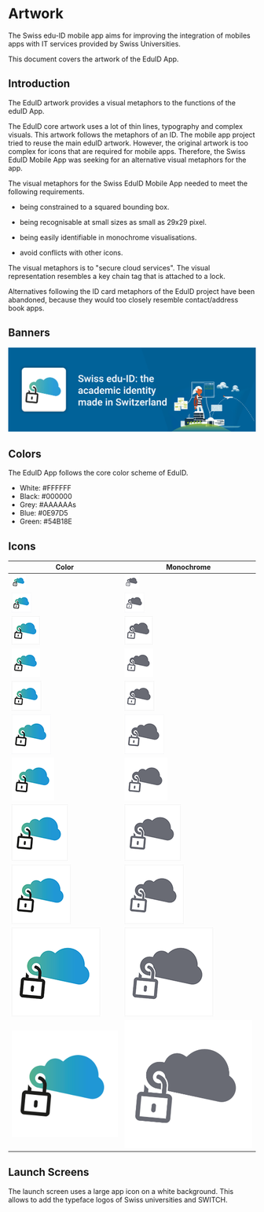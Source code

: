 # Artwork

The Swiss edu-ID mobile app aims for improving the integration of mobiles apps with IT services provided by Swiss Universities.

This document covers the artwork of the EduID App.

## Introduction

The EduID artwork provides a visual metaphors to the functions of the eduID App.

The EduID core artwork uses a lot of thin lines, typography and complex visuals. This artwork follows the metaphors of an ID. The mobile app project tried to reuse the main eduID artwork. However, the original artwork is too complex for icons that are required for mobile apps. Therefore, the Swiss EduID Mobile App was seeking for an alternative visual metaphors for the app.

The visual metaphors for the Swiss EduID Mobile App needed to meet the following requirements.

* being constrained to a squared bounding box.

* being recognisable at small sizes as small as 29x29 pixel.

* being easily identifiable in monochrome visualisations.

* avoid conflicts with other icons.

The visual metaphors is to "secure cloud services". The visual representation resembles a key chain tag that is attached to a lock.

Alternatives following the ID card metaphors of the EduID project have been abandoned, because they would too closely resemble contact/address book apps.

## Banners

![Banner Example](images/03-artwork-icons/playstore_featured_graphics.png)

## Colors

The EduID App follows the core color scheme of EduID.

* White: #FFFFFF
* Black: #000000
* Grey:  #AAAAAAs
* Blue:  #0E97D5
* Green: #54B18E

## Icons

Color | Monochrome
----- | ----------
![29px Settings](images/03-artwork-icons/color/29_settings.png) | ![29px Settings](images/03-artwork-icons/grey/29_settings.png)
![40px Spotlight](images/03-artwork-icons/color/40_spotlight.png) | ![40px Spotlight](images/03-artwork-icons/grey/40_spotlight.png)
![57px Home Screen](images/03-artwork-icons/color/57_homescreen.png) | ![57px Home Screen](images/03-artwork-icons/grey/57_homescreen.png)
![58px Settings](images/03-artwork-icons/color/58_retina_settings.png) | ![58px Settings ](images/03-artwork-icons/grey/58_retina_settings.png)
![60px Home Screen](images/03-artwork-icons/color/60_homescreen.png) | ![60px Home Screen](images/03-artwork-icons/grey/60_homescreen.png)
![80px Spotlight](images/03-artwork-icons/color/80_retina_spotlight.png) | ![80px Spotlight](images/03-artwork-icons/grey/80_retina_spotlight.png)
![87px Settings](images/03-artwork-icons/color/87_retina_settings.png) | ![87px Settings](images/03-artwork-icons/grey/87_retina_settings.png)
![114px Homescreen](images/03-artwork-icons/color/114_retina_homescreen.png) | ![114px Homescreen](images/03-artwork-icons/grey/114_retina_homescreen.png)
![120px Homescreen](images/03-artwork-icons/color/120_retina_homescreen.png) | ![120px Homescreen](images/03-artwork-icons/grey/120_retina_homescreen.png)
![180px Homescreen](images/03-artwork-icons/color/180_retina_homescreen.png) | ![180px Homescreen](images/03-artwork-icons/grey/180_retina_homescreen.png)
![1024px App Store](images/03-artwork-icons/color/1024_appicon_appstore.png) | ![1024px App Store](images/03-artwork-icons/grey/1024_appicon_appstore.png)

## Launch Screens

The launch screen uses a large app icon on a white background. This allows to add the typeface logos of Swiss universities and SWITCH.
